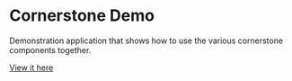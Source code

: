 Cornerstone Demo
================

Demonstration application that shows how to use the various cornerstone components together.

[View it here](https://rawgit.com/chafey/cornerstoneDemo/master/index.html)



 

